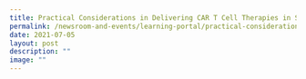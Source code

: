 ```yaml
---
title: Practical Considerations in Delivering CAR T Cell Therapies in Singapore
permalink: /newsroom-and-events/learning-portal/practical-considerations-in-delivering-car-t-cell-therapies/
date: 2021-07-05
layout: post
description: ""
image: ""
---
```

